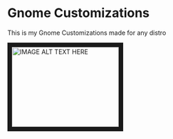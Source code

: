# Gnome Customizations
 This is my Gnome Customizations made for any distro
 
 
 <a href="http://www.youtube.com/watch?feature=player_embedded&v=QnCTWEigqJc
" target="_blank"><img src="http://img.youtube.com/vi/QnCTWEigqJc/0.jpg" 
alt="IMAGE ALT TEXT HERE" width="240" height="180" border="10" /></a>

